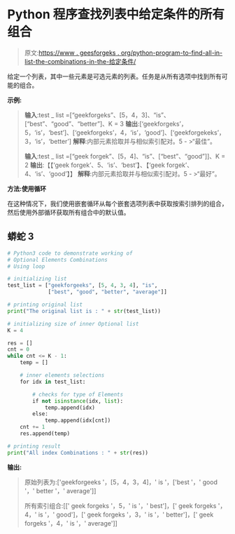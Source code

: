 # Python 程序查找列表中给定条件的所有组合

> 原文:[https://www . geesforgeks . org/python-program-to-find-all-in-list-the-combinations-in-the-给定条件/](https://www.geeksforgeeks.org/python-program-to-find-all-the-combinations-in-the-list-with-the-given-condition/)

给定一个列表，其中一些元素是可选元素的列表。任务是从所有选项中找到所有可能的组合。

**示例:**

> **输入**:test _ list =[“geekforgeks”、[5，4，3]、“is”、[“best”、“good”、“better”]、K = 3
> **输出**:[‘geekforgeks’，5，‘is’，‘best’]、[‘geekforgeks’，4，‘is’，‘good’]、[‘geekforgekeks’，3，‘is’，‘better’]
> **解释**:内部元素拾取并与相似索引配对。5 - >“最佳”。
> 
> **输入**:test _ list =[“geek forgek”、[5，4]、“is”、[“best”、“good”]]、K = 2
> **输出**:【【‘geek forgek’、5、‘is’、‘best’】、【‘geek forgek’、4、‘is’、‘good’】】
> **解释**:内部元素拾取并与相似索引配对。5 - >“最好”。

**方法:使用循环**

在这种情况下，我们使用嵌套循环从每个嵌套选项列表中获取按索引排列的组合，然后使用外部循环获取所有组合中的默认值。

## 蟒蛇 3

```py
# Python3 code to demonstrate working of 
# Optional Elements Combinations
# Using loop

# initializing list
test_list = ["geekforgeeks", [5, 4, 3, 4], "is", 
             ["best", "good", "better", "average"]]

# printing original list
print("The original list is : " + str(test_list))

# initializing size of inner Optional list 
K = 4

res = []
cnt = 0
while cnt <= K - 1:
    temp = []

    # inner elements selections
    for idx in test_list:

        # checks for type of Elements
        if not isinstance(idx, list):
            temp.append(idx)
        else:
            temp.append(idx[cnt])
    cnt += 1
    res.append(temp)

# printing result 
print("All index Combinations : " + str(res))
```

**输出:**

> 原始列表为:['geekforgeeks '，[5，4，3，4]，' is '，['best '，' good '，' better '，' average']]
> 
> 所有索引组合:[[' geek forgeks '，5，' is '，' best']，[' geek forgeks '，4，' is '，' good']，[' geek forgeks '，3，' is '，' better']，[' geek forgeks '，4，' is '，' average']]